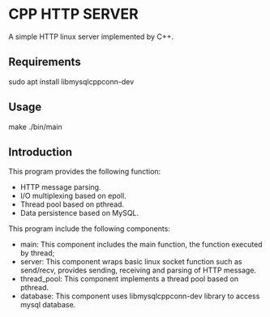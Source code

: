 # CPP HTTP SERVER
A simple HTTP linux server implemented by C++.

## Requirements
sudo apt install libmysqlcppconn-dev

## Usage
make
./bin/main

## Introduction
This program provides the following function:

- HTTP message parsing.
- I/O multiplexing based on epoll.
- Thread pool based on pthread.
- Data persistence based on MySQL.

This program include the following components:

- main: This component includes the main function, the function executed by thread;
- server: This component wraps basic linux socket function such as send/recv, provides sending, receiving and parsing of HTTP message.
- thread_pool: This component implements a thread pool based on pthread.
- database: This component uses libmysqlcppconn-dev library to access mysql database.